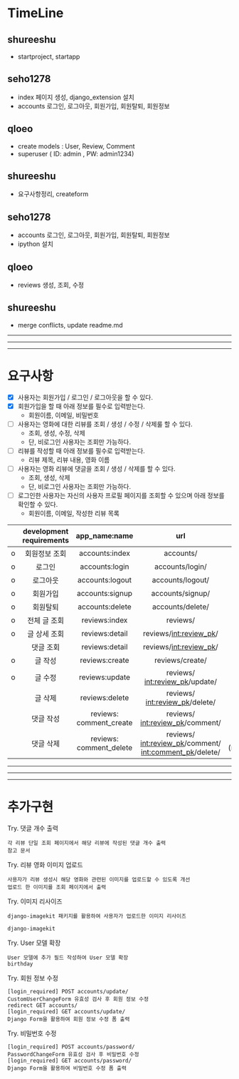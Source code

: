 # TimeLine

## shureeshu
- startproject, startapp

## seho1278
- index 페이지 생성, django_extension 설치
- accounts 로그인, 로그아웃, 회원가입, 회원탈퇴, 회원정보

## qloeo
- create models : User, Review, Comment
- superuser ( ID: admin , PW: admin1234)

## shureeshu
- 요구사항정리, createform

## seho1278
- accounts 로그인, 로그아웃, 회원가입, 회원탈퇴, 회원정보
- ipython 설치

## qloeo
- reviews 생성, 조회, 수정

## shureeshu
- merge conflicts, update readme.md

---
---
---


# 요구사항

- [x] 사용자는 회원가입 / 로그인 / 로그아웃을 할 수 있다.
- [x] 회원가입을 할 때 아래 정보를 필수로 입력받는다.
    -  회원이름, 이메일, 비밀번호
- [ ] 사용자는 영화에 대한 리뷰를 조회 / 생성 / 수정 / 삭제룰 할 수 있다.
    - 조회, 생성, 수정, 삭제
    - 단, 비로그인 사용자는 조회만 가능하다.
- [ ] 리뷰를 작성할 때 아래 정보를 필수로 입력받는다.
    -  리뷰 제목, 리뷰 내용, 영화 이름
- [ ] 사용자는 영화 리뷰에 댓글을 조회 / 생성 / 삭제를 할 수 있다.
    - 조회, 생성, 삭제
    - 단, 비로그인 사용자는 조회만 가능하다.
- [ ] 로그인한 사용자는 자신의 사용자 프로필 페이지를 조회할 수 있으며 아래 정보를 확인할 수 있다.
    -  회원이름, 이메일, 작성한 리뷰 목록

|   | development requirements | app_name:name | url | view | *** |
|:---:|:---:|:---:|:---:|:---:|:---:|
| o | 회원정보 조회 | accounts:index |        accounts/ | index() | |
| o | 로그인 | accounts:login |        accounts/login/ | login() | |
| o | 로그아웃 | accounts:logout | accounts/logout/ | logout() | |
| o | 회원가입 | accounts:signup | accounts/signup/ | signup() | |
| o | 회원탈퇴 | accounts:delete | accounts/delete/ | delete() | |
| o | 전체 글 조회 | reviews:index | reviews/ | index() | |
| o | 글 상세 조회 | reviews:detail | reviews/<int:review_pk>/ | detail(review_pk) | |
|   | 댓글 조회 | reviews:detail | reviews/<int:review_pk>/ | detail(review_pk) | |
| o | 글 작성 | reviews:create | reviews/create/ | create() | |
| o | 글 수정 | reviews:update | reviews/ <int:review_pk>/update/ | update(review_pk) | |
|  | 글 삭제 | reviews:delete | reviews/ <int:review_pk>/delete/ | delete(review_pk) | |
|  | 댓글 작성 | reviews: comment_create | reviews/ <int:review_pk>/comment/ | create_comment (review_pk) | |
|  | 댓글 삭제 | reviews: comment_delete | reviews/ <int:review_pk>/comment/ <int:comment_pk>/delete/ | delete_comment (review_pk,comment_pk) | |

---
---
---


# 추가구현

Try. 댓글 개수 출력
```
각 리뷰 단일 조회 페이지에서 해당 리뷰에 작성된 댓글 개수 출력
참고 문서
```

Try. 리뷰 영화 이미지 업로드
```
사용자가 리뷰 생성시 해당 영화와 관련된 이미지를 업로드할 수 있도록 개선
업로드 한 이미지를 조회 페이지에서 출력
```

Try. 이미지 리사이즈
```
django-imagekit 패키지를 활용하여 사용자가 업로드한 이미지 리사이즈

django-imagekit
```

Try. User 모델 확장
```
User 모델에 추가 필드 작성하여 User 모델 확장
birthday
```
Try. 회원 정보 수정
```
[login_required] POST accounts/update/
CustomUserChangeForm 유효성 검사 후 회원 정보 수정
redirect GET accounts/
[login_required] GET accounts/update/
Django Form을 활용하여 회원 정보 수정 폼 출력
```
Try. 비밀번호 수정
```
[login_required] POST accounts/password/
PasswordChangeForm 유효성 검사 후 비밀번호 수정
[login_required] GET accounts/password/
Django Form을 활용하여 비밀번호 수정 폼 출력
```